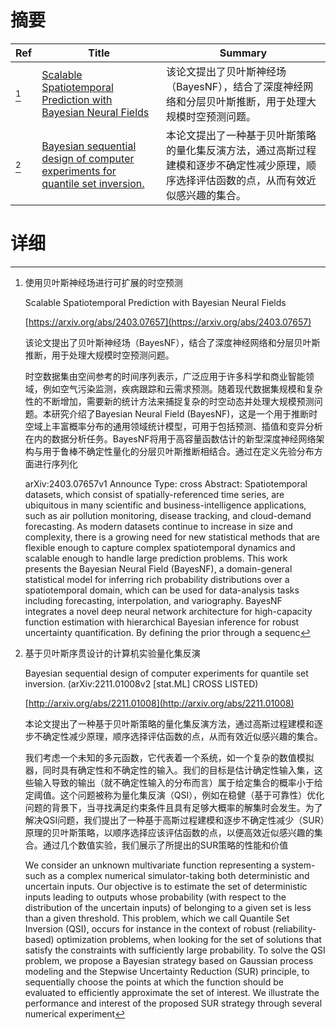 # 摘要

| Ref | Title | Summary |
| --- | --- | --- |
| [^1] | [Scalable Spatiotemporal Prediction with Bayesian Neural Fields](https://arxiv.org/abs/2403.07657) | 该论文提出了贝叶斯神经场（BayesNF），结合了深度神经网络和分层贝叶斯推断，用于处理大规模时空预测问题。 |
| [^2] | [Bayesian sequential design of computer experiments for quantile set inversion.](http://arxiv.org/abs/2211.01008) | 本论文提出了一种基于贝叶斯策略的量化集反演方法，通过高斯过程建模和逐步不确定性减少原理，顺序选择评估函数的点，从而有效近似感兴趣的集合。 |

# 详细

[^1]: 使用贝叶斯神经场进行可扩展的时空预测

    Scalable Spatiotemporal Prediction with Bayesian Neural Fields

    [https://arxiv.org/abs/2403.07657](https://arxiv.org/abs/2403.07657)

    该论文提出了贝叶斯神经场（BayesNF），结合了深度神经网络和分层贝叶斯推断，用于处理大规模时空预测问题。

    

    时空数据集由空间参考的时间序列表示，广泛应用于许多科学和商业智能领域，例如空气污染监测，疾病跟踪和云需求预测。随着现代数据集规模和复杂性的不断增加，需要新的统计方法来捕捉复杂的时空动态并处理大规模预测问题。本研究介绍了Bayesian Neural Field (BayesNF)，这是一个用于推断时空域上丰富概率分布的通用领域统计模型，可用于包括预测、插值和变异分析在内的数据分析任务。BayesNF将用于高容量函数估计的新型深度神经网络架构与用于鲁棒不确定性量化的分层贝叶斯推断相结合。通过在定义先验分布方面进行序列化

    arXiv:2403.07657v1 Announce Type: cross  Abstract: Spatiotemporal datasets, which consist of spatially-referenced time series, are ubiquitous in many scientific and business-intelligence applications, such as air pollution monitoring, disease tracking, and cloud-demand forecasting. As modern datasets continue to increase in size and complexity, there is a growing need for new statistical methods that are flexible enough to capture complex spatiotemporal dynamics and scalable enough to handle large prediction problems. This work presents the Bayesian Neural Field (BayesNF), a domain-general statistical model for inferring rich probability distributions over a spatiotemporal domain, which can be used for data-analysis tasks including forecasting, interpolation, and variography. BayesNF integrates a novel deep neural network architecture for high-capacity function estimation with hierarchical Bayesian inference for robust uncertainty quantification. By defining the prior through a sequenc
    
[^2]: 基于贝叶斯序贯设计的计算机实验量化集反演

    Bayesian sequential design of computer experiments for quantile set inversion. (arXiv:2211.01008v2 [stat.ML] CROSS LISTED)

    [http://arxiv.org/abs/2211.01008](http://arxiv.org/abs/2211.01008)

    本论文提出了一种基于贝叶斯策略的量化集反演方法，通过高斯过程建模和逐步不确定性减少原理，顺序选择评估函数的点，从而有效近似感兴趣的集合。

    

    我们考虑一个未知的多元函数，它代表着一个系统，如一个复杂的数值模拟器，同时具有确定性和不确定性的输入。我们的目标是估计确定性输入集，这些输入导致的输出（就不确定性输入的分布而言）属于给定集合的概率小于给定阈值。这个问题被称为量化集反演（QSI），例如在稳健（基于可靠性）优化问题的背景下，当寻找满足约束条件且具有足够大概率的解集时会发生。为了解决QSI问题，我们提出了一种基于高斯过程建模和逐步不确定性减少（SUR）原理的贝叶斯策略，以顺序选择应该评估函数的点，以便高效近似感兴趣的集合。通过几个数值实验，我们展示了所提出的SUR策略的性能和价值

    We consider an unknown multivariate function representing a system-such as a complex numerical simulator-taking both deterministic and uncertain inputs. Our objective is to estimate the set of deterministic inputs leading to outputs whose probability (with respect to the distribution of the uncertain inputs) of belonging to a given set is less than a given threshold. This problem, which we call Quantile Set Inversion (QSI), occurs for instance in the context of robust (reliability-based) optimization problems, when looking for the set of solutions that satisfy the constraints with sufficiently large probability. To solve the QSI problem, we propose a Bayesian strategy based on Gaussian process modeling and the Stepwise Uncertainty Reduction (SUR) principle, to sequentially choose the points at which the function should be evaluated to efficiently approximate the set of interest. We illustrate the performance and interest of the proposed SUR strategy through several numerical experiment
    

